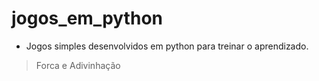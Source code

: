 # jogos_em_python

- Jogos simples desenvolvidos em python para treinar o aprendizado.
> Forca e Adivinhação
